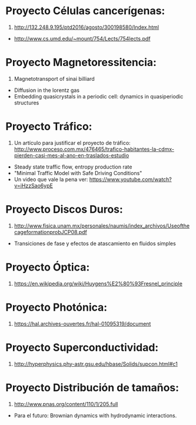# Proyecto Células cancerígenas: 
1. http://132.248.9.195/ptd2016/agosto/300198580/Index.html
- http://www.cs.umd.edu/~mount/754/Lects/754lects.pdf

# Proyecto Magnetoressitencia: 
1. Magnetotransport of sinai billiard 
- Diffusion in the lorentz gas
- Embedding quasicrystals in a periodic cell: dynamics in quasiperiodic structures

# Proyecto Tráfico: 
1. Un artículo para justificar el proyecto de tráfico: 
http://www.proceso.com.mx/476465/trafico-habitantes-la-cdmx-pierden-casi-mes-al-ano-en-traslados-estudio
- Steady state traffic flow, entropy production rate
- "Minimal Traffic Model with Safe Driving Conditions"
- Un video que vale la pena ver: https://www.youtube.com/watch?v=iHzzSao6ypE

# Proyecto Discos Duros: 
1. http://www.fisica.unam.mx/personales/naumis/index_archivos/UseofthecageformationprobJCP08.pdf
- Transiciones de fase y efectos de atascamiento en fluidos simples

# Proyecto Óptica: 
1. https://en.wikipedia.org/wiki/Huygens%E2%80%93Fresnel_principle

# Proyecto Photónica: 
1. https://hal.archives-ouvertes.fr/hal-01095319/document

# Proyecto Superconductividad: 
1. http://hyperphysics.phy-astr.gsu.edu/hbase/Solids/supcon.html#c1

# Proyecto Distribución de tamaños: 
1. http://www.pnas.org/content/110/1/205.full
- Para el futuro: Brownian dynamics with hydrodynamic interactions.
